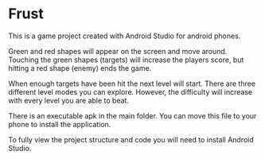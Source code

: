 Frust
==============


This is a game project created with Android Studio for android phones. 

Green and red shapes will appear on the screen and move around. Touching the green shapes (targets) will increase 
the players score, but hitting a red shape (enemy) ends the game.

When enough targets have been hit the next level will start. There are three different level 
modes you can explore. However, the difficulty will increase with every level you are able to beat.

There is an executable apk in the main folder. You can move this file to your phone to install the application.

To fully view the project structure and code you will need to install Android Studio.
